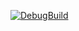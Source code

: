 [![DebugBuild](https://github.com/KOIKOIMARU/CG2/actions/workflows/DebugBuild.yml/badge.svg)](https://github.com/KOIKOIMARU/CG2/actions/workflows/DebugBuild.yml)
